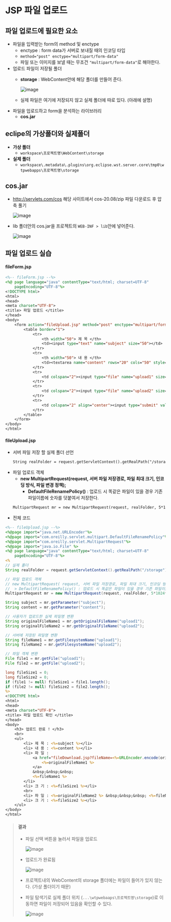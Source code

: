 # JSP 파일 업로드
## 파일 업로드에 필요한 요소
* 파일을 입력받는 form의 method 및 enctype
  - enctype : form data가 서버로 보내질 때의 인코딩 타입
  - `method="post" enctype="multipart/form-data"`
  - 파일 또는 이미지를 보낼 때는 무조건 `"multipart/form-data"`로 해야한다.
* 업로드 파일이 저장될 폴더
  - **storage** : WebContent안에 해당 폴더를 만들어 준다.  
  
    ![image](https://user-images.githubusercontent.com/79209568/116683455-99a37580-a9ea-11eb-84e0-1914499b367f.png)
  - 실제 파일은 여기에 저장되지 않고 실제 폴더에 따로 있다. (아래에 설명)
* 파일을 업로드하고 form을 분석하는 라이브러리
  - **cos.jar**

## eclipe의 가상폴더와 실제폴더
* **가상 폴더**
  * `workspace\프로젝트명\WebContent\storage`
* **실제 폴더**
  * `workspace\.metadata\.plugins\org.eclipse.wst.server.core\tmp0\wtpwebapps\프로젝트명\storage`
  
## cos.jar
* http://servlets.com/cos 해당 사이트에서 cos-20.08/zip 파일 다운로드 후 압축 풀기  
  
  ![image](https://user-images.githubusercontent.com/79209568/116684927-8d201c80-a9ec-11eb-8b4b-7ea5cab0cfd7.png)
* lib 폴더안의 cos.jar을 프로젝트의 `WEB-INF > lib`안에 넣어준다.  
  
  ![image](https://user-images.githubusercontent.com/79209568/116684967-9ad5a200-a9ec-11eb-9213-e1a3ab406d37.png)

## 파일 업로드 실습
#### fileForm.jsp
```jsp
<%-- fileForm.jsp --%>
<%@ page language="java" contentType="text/html; charset=UTF-8"
    pageEncoding="UTF-8"%>
<!DOCTYPE html>
<html>
<head>
<meta charset="UTF-8">
<title> 파일 업로드 </title>
</head>
<body>
	<form action="fileUpload.jsp" method="post" enctype="multipart/form-data">
		<table border="1">
			<tr>
				<th width="50"> 제 목 </th>
				<td><input type="text" name="subject" size="50"></td>
			</tr>
			<tr>
				<th width="50"> 내 용 </th>
				<td><textarea name="content" rows="20" cols="50" style="resize:none"></textarea></td>
			</tr>
			<tr>
				<td colspan="2"><input type="file" name="upload1" size="50"></td>
			</tr>
			<tr>
				<td colspan="2"><input type="file" name="upload2" size="50"></td>
			</tr>
			<tr>
				<td colspan="2" align="center"><input type="submit" value="upload"></td>
			</tr>
		</table>
	</form>
</body>
</html>
```

#### fileUpload.jsp
* 서버 파일 저장 할 실제 폴더 선언
  ```jsp
  String realFolder = request.getServletContext().getRealPath("/storage");
  ```
* 파일 업로드 객체
  * **new MultipartRequest(request, 서버 파일 저장경로, 파일 최대 크기, 인코딩 방식, 파일 변경 정책);**
    * **DefaultFileRenamePolicy()** : 업로드 시 똑같은 파일이 있을 경우 기존 파일이름에 숫자를 덧붙여서 저장한다.
  ```jsp
  MultipartRequest mr = new MultipartRequest(request, realFolder, 5*1024*1024, "utf-8", new DefaultFileRenamePolicy());
  ```
* 전체 코드
```jsp
<%-- fileUpload.jsp --%>
<%@page import="java.net.URLEncoder"%>
<%@page import="com.oreilly.servlet.multipart.DefaultFileRenamePolicy"%>
<%@page import="com.oreilly.servlet.MultipartRequest"%>
<%@page import="java.io.File" %>
<%@ page language="java" contentType="text/html; charset=UTF-8"
    pageEncoding="UTF-8"%>
<%
// 실제 폴더
String realFolder = request.getServletContext().getRealPath("/storage");

// 파일 업로드 객체
// new MultipartRequest( request, 서버 파일 저장경로, 파일 최대 크기, 인코딩 방식, 파일 변경 정책);
//  > DefaultFileRenamePolicy() : 업로드 시 똑같은 파일이 있을 경우 기존 파일이름에 숫자를 덧붙여서 저장한다.
MultipartRequest mr = new MultipartRequest(request, realFolder, 5*1024*1024, "utf-8", new DefaultFileRenamePolicy());

String subject = mr.getParameter("subject");
String content = mr.getParameter("content");

// 사용자가 업로드한 실제 파일명 변환
String originalFileName1 = mr.getOriginalFileName("upload1");
String originalFileName2 = mr.getOriginalFileName("upload2");

// 서버에 저장된 파일명 변환
String fileName1 = mr.getFilesystemName("upload1");
String fileName2 = mr.getFilesystemName("upload2");

// 파일 객체 변환
File file1 = mr.getFile("upload1");
File file2 = mr.getFile("upload2");

long fileSize1 = 0;
long fileSize2 = 0;
if (file1 != null) fileSize1 = file1.length();
if (file2 != null) fileSize2 = file2.length();
%>
<!DOCTYPE html>
<html>
<head>
<meta charset="UTF-8">
<title> 파일 업로드 확인 </title>
</head>
<body>
	<h3> 업로드 완료 ! </h3>
	<br>
	<ul>
		<li> 제 목 : <%=subject %></li>
		<li> 내 용 : <%=content %></li>
		<li> 파 일 : 
			<a href="fileDownload.jsp?fileName=<%=URLEncoder.encode(originalFileName1, "utf-8") %>">
				<%=originalFileName1 %>
			</a>
			&nbsp;&nbsp;&nbsp;
			<%=fileName1 %>
		</li>
		<li> 크 기 : <%=fileSize1 %></li>
		<br>
		<li> 파 일 : <%=originalFileName2 %> &nbsp;&nbsp;&nbsp; <%=fileName2 %></li>
		<li> 크 기 : <%=fileSize2 %></li>
	</ul>
</body>
</html>
```

> #### 결과
> * 파일 선택 버튼을 눌러서 파일을 업로드  
>   
>   ![image](https://user-images.githubusercontent.com/79209568/116690624-9ca36380-a9f4-11eb-927c-68cf0a5b4bce.png)
> * 업로드가 완료됨  
>   
>   ![image](https://user-images.githubusercontent.com/79209568/116690659-aaf17f80-a9f4-11eb-8df2-d7f87d884fa5.png)
> * 프로젝트내의 WebContent의 storage 폴더에는 파일이 들어가 있지 않는다. (가상 폴더이기 때문)
> * 파일 탐색기로 실제 폴더 위치 (`...\wtpwebaaps\프로젝트명\storage`)로 이동하면 파일이 저장되어 있음을 확인할 수 있다.
>   
>   ![image](https://user-images.githubusercontent.com/79209568/116691840-5fd86c00-a9f6-11eb-92f2-f6c55714f598.png)

